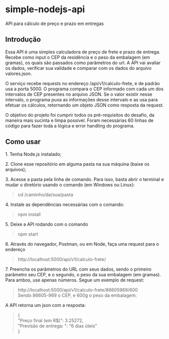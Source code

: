# simple-nodejs-api
API para cálculo de preço e prazo em entregas

## Introdução

<p>
Essa API é uma simples calculadora de preço de frete e prazo de entrega. Recebe como input o CEP da residência e o peso da embalagem (em gramas), os quais são passados como parâmetros do url. A API vai avaliar os dados, verificar sua validade e comparar com os dados do arquivo valores.json.  
</p>
<p>
O serviço recebe requests no endereço /api/v1/calculo-frete, e de padrão usa a porta 5000. O programa compara o CEP informado com cada um dos intervalos de CEP presentes no arquivo JSON. Se o valor existir nesse intervalo, o programa puxa as informações desse intervalo e as usa para efetuar os cálculos, retornando um objeto JSON como resposta da request.
</p>
<p>
  O objetivo do projeto foi cumprir todos os pré-requisitos do desafio, da maneira mais sucinta e limpa possível. Foram necessárias 60 linhas de código para fazer toda a lógica e error handling do programa.
</p>

## Como usar
<p>
1. Tenha Node.js instalado;
</p>
<p>
2. Clone esse repositório em alguma pasta na sua máquina (baixe os arquivos);
</p>
<p>
3. Acesse a pasta pela linha de comando. Para isso, basta abrir o terminal e mudar o diretório usando o comando (em Windows ou Linux):
 </p>

> cd /caminho/da/sua/pasta

<p>

<p>
4. Instale as dependências necessárias com o comando:
</p>

  > npm install
  
  <p>
5. Deixe a API rodando com o comando
  </p>
  
  > npm start
  
  <p>
6. Através do navegador, Postman, ou em Node, faça uma request para o endereço 
</p>

> http://localhost:5000/api/v1/calculo-frete/
> 
<p>
7. Preencha os parâmetros do URL com seus dados, sendo o primeiro parâmetro seu CEP, e o segundo, o peso da sua embalagem (em gramas). Para ambos, use apenas números. Segue um exemplo de request:
</p>

> http://localhost:5000/api/v1/calculo-frete/86605969/600
<br> Sendo 86605-969 o CEP, e 600g o peso da embalagem.
<p>
A API retorna um json com a resposta:
  </p>

> {<br>
> "Preço final (em R$)":  3.25272,<br>
> "Previsão de entrega: ":  "6 dias úteis"<br>
> }
